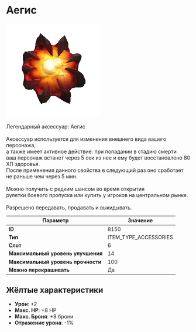 # Аегис

![Item Image](../img/8150.webp?raw=true)

Легендарный аксессуар: Аегис<br><br>Аксессуар используется для изменения внешнего вида вашего персонажа,<br>а также имеет активное действие: при попадании в стадию смерти<br>ваш персонаж встанет через 5 сек из нее и ему будет восстановлено 80 ХП здоровья.<br>После применения данного свойства в следующий раз оно сработает не раньше чем через 5 мин.<br><br>Можно получить с редким шансом во время открытия <br>рулетки боевого пропуска или купить у игроков на центральном рынке.<br><br>Разрешено передавать, продавать и выкидывать.


| Параметр | Значение |
|----------|----------|
| **ID** | 8150 |
| **Тип** | ITEM_TYPE_ACCESSORIES |
| **Слот** | 6 |
| **Максимальный уровень улучшения** | 14 |
| **Максимальный уровень прочности** | 100 |
| **Можно перекрашивать** | Да |

## Жёлтые характеристики

- **Урон**: +2
- **Макс. HP**: +8 HP
- **Макс. Броня**: +8 брони
- **Отражение урона**: -1%

